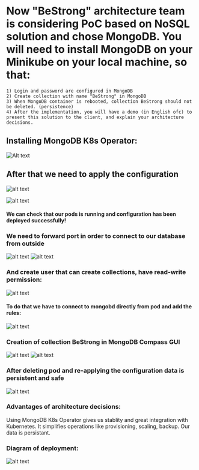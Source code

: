 # Now "BeStrong" architecture team is considering PoC based on NoSQL solution and chose MongoDB. You will need to install MongoDB on your Minikube on your local machine, so that:

    1) Login and password are configured in MongoDB
    2) Create collection with name "BeStrong" in MongoDB
    3) When MongoDB container is rebooted, collection BeStrong should not be deleted. (persistence)
    4) After the implementation, you will have a demo (in English ofc) to present this solution to the client, and explain your architecture decisions.

## Installing MongoDB K8s Operator:

![Alt text](image-1.png)

## After that we need to apply the configuration
![alt text](image-2.png)

![alt text](image-3.png)

####  We can check that our pods is running and configuration has been deployed successfully!


### We need to forward port in order to connect to our database from outside
![alt text](image-4.png)
![alt text](image-5.png)

### And create user that can create collections, have read-write permission:
![alt text](image-9.png)
#### To do that we have to connect to mongobd directly from pod and add the rules: 
![alt text](image-10.png)

### Creation of collection BeStrong in MongoDB Compass GUI
![alt text](image-6.png)
![alt text](image-7.png)

### After deleting pod and re-applying the configuration data is persistent and safe
![alt text](image-8.png)

### Advantages of architecture decisions:
Using MongoDB K8s Operator gives us stablity and great integration with Kubernetes. It simplifies operations like provisioning, scaling, backup. Our data is persistant.

### Diagram of deployment:
![alt text](image-11.png)